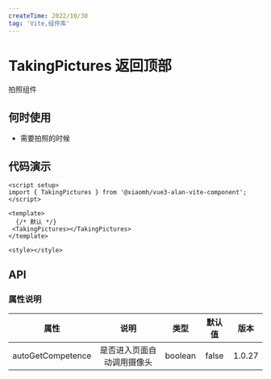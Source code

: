```yaml
---
createTime: 2022/10/30
tag: 'Vite,组件库'
---
```

# TakingPictures 返回顶部

拍照组件

## 何时使用

* 需要拍照的时候

## 代码演示

 <TakingPictures></TakingPictures>

```tsx
<script setup>
import { TakingPictures } from '@xiaomh/vue3-alan-vite-component';
</script>

<template>
  {/* 默认 */}
 <TakingPictures></TakingPictures>
</template>

<style></style>

```

## API

### 属性说明

| 属性   | 说明 |   类型  | 默认值  | 版本  |
| :-------------: | :----------: | :------------: | :------------: | :------------: |
| autoGetCompetence |   是否进入页面自动调用摄像头   | boolean  | false | 1.0.27|
